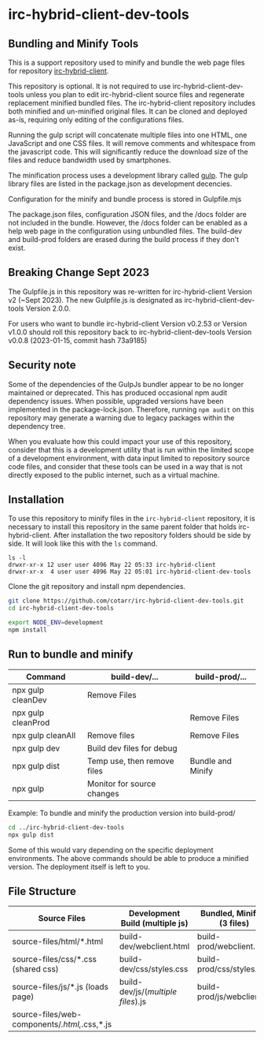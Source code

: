 # irc-hybrid-client-dev-tools

## Bundling and Minify Tools

This is a support repository used to minify and bundle the web page files for
repository [irc-hybrid-client](https://github.com/cotarr/irc-hybrid-client).

This repository is optional. It is not required to use irc-hybrid-client-dev-tools unless
you plan to edit irc-hybrid-client source files and regenerate replacement minified bundled files.
The irc-hybrid-client repository includes both minified and un-minified original files.
It can be cloned and deployed as-is, requiring only editing of the configurations files.

Running the gulp script will concatenate multiple files
into one HTML, one JavaScript and one CSS files.
It will remove comments and whitespace from the javascript code.
This will significantly reduce the download size of the files
and reduce bandwidth used by smartphones.

The minification process uses a development library called
[gulp](https://gulpjs.com/).
The gulp library files are listed in the package.json as development decencies.

Configuration for the minify and bundle process is stored in Gulpfile.mjs

The package.json files, configuration JSON files, and the /docs folder are not included in the bundle.
However, the /docs folder can be enabled as a help web page in the configuration using unbundled files.
The build-dev and build-prod folders are erased during the build process if they don't exist.

## Breaking Change Sept 2023

The Gulpfile.js in this repository was re-written for irc-hybrid-client 
Version v2 (~Sept 2023). The new Gulpfile.js is designated as irc-hybrid-client-dev-tools Version 2.0.0.

For users who want to bundle irc-hybrid-client Version v0.2.53 or Version v1.0.0
should roll this repository back to irc-hybrid-client-dev-tools 
Version v0.0.8 (2023-01-15, commit hash 73a9185)

## Security note

Some of the dependencies of the GulpJs bundler appear to be no longer maintained 
or deprecated. This has produced occasional npm audit dependency issues.
When possible, upgraded versions have been implemented in the package-lock.json.
Therefore, running `npm audit` on this repository may generate a warning
due to legacy packages within the dependency tree. 

When you evaluate how this could impact your use of this repository,
consider that this is a development utility that is run within the
limited scope of a development environment, with data input limited
to repository source code files, and consider that these tools can be 
used in a way that is not directly exposed to the public internet, 
such as a virtual machine.

## Installation

To use this repository to minify files in the `irc-hybrid-client` repository, it is necessary
to install this repository in the same parent folder that holds irc-hybrid-client.
After installation the two repository folders should be side by side.
It will look like this with the `ls` command.

```
ls -l
drwxr-xr-x 12 user user 4096 May 22 05:33 irc-hybrid-client
drwxr-xr-x  4 user user 4096 May 22 05:01 irc-hybrid-client-dev-tools
```

Clone the git repository and install npm dependencies.

```bash
git clone https://github.com/cotarr/irc-hybrid-client-dev-tools.git
cd irc-hybrid-client-dev-tools

export NODE_ENV=development
npm install
```
## Run to bundle and minify

| Command                |  build-dev/...              |  build-prod/...   |
| --------------------   | --------------------------- | ----------------- |
|  npx gulp cleanDev     | Remove Files                |                   |
|  npx gulp cleanProd    |                             | Remove Files      |
|  npx gulp cleanAll     | Remove files                | Remove Files      |
|  npx gulp dev          | Build dev files for debug   |                   |
|  npx gulp dist         | Temp use, then remove files | Bundle and Minify |
|  npx gulp              | Monitor for source changes  |                   |

Example: To bundle and minify the production version into build-prod/

```bash
cd ../irc-hybrid-client-dev-tools
npx gulp dist
```

Some of this would vary depending on the specific deployment environments.
The above commands should be able to produce a minified version.
The deployment itself is left to you.

## File Structure

| Source Files                                  | Development Build (multiple js)    |Bundled, Minified (3 files) |
| --------------------------------------------- | -----------------------------------| -------------------------- |
| source-files/html/*.html                      | build-dev/webclient.html           | build-prod/webclient.html  |
| source-files/css/*.css (shared css)           | build-dev/css/styles.css           | build-prod/css/styles.css  |
| source-files/js/*.js (loads page)             | build-dev/js/(*multiple files*).js | build-prod/js/webclient.js |
| source-files/web-components/*.html,*.css,*.js |                                    |                            |

